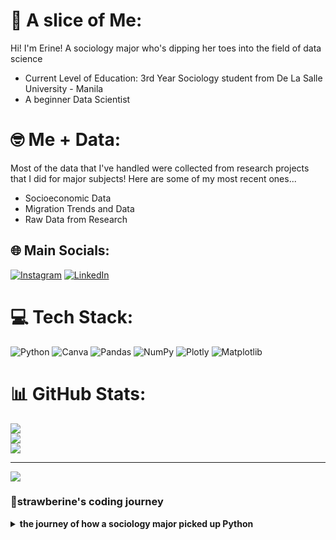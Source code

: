# 🍰 A slice of Me:
Hi! I'm Erine! A sociology major who's dipping her toes into the field of data science
- Current Level of Education: 3rd Year Sociology student from De La Salle University - Manila<br>
- A beginner Data Scientist

# 🤓 Me + Data:
Most of the data that I've handled were collected from research projects that I did for major subjects! Here are some of my most recent ones...
- Socioeconomic Data
- Migration Trends and Data
- Raw Data from Research 

## 🌐 Main Socials:
[![Instagram](https://img.shields.io/badge/Instagram-%23E4405F.svg?logo=Instagram&logoColor=white)](https://instagram.com/strawber.rine) [![LinkedIn](https://img.shields.io/badge/LinkedIn-%230077B5.svg?logo=linkedin&logoColor=white)](https://www.linkedin.com/in/erine-raeane-carreon-15005628b/) 

# 💻 Tech Stack:
![Python](https://img.shields.io/badge/python-3670A0?style=for-the-badge&logo=python&logoColor=ffdd54) ![Canva](https://img.shields.io/badge/Canva-%2300C4CC.svg?style=for-the-badge&logo=Canva&logoColor=white) ![Pandas](https://img.shields.io/badge/pandas-%23150458.svg?style=for-the-badge&logo=pandas&logoColor=white) ![NumPy](https://img.shields.io/badge/numpy-%23013243.svg?style=for-the-badge&logo=numpy&logoColor=white) ![Plotly](https://img.shields.io/badge/Plotly-%233F4F75.svg?style=for-the-badge&logo=plotly&logoColor=white) ![Matplotlib](https://img.shields.io/badge/Matplotlib-%23ffffff.svg?style=for-the-badge&logo=Matplotlib&logoColor=black)
# 📊 GitHub Stats:
![](https://github-readme-stats.vercel.app/api?username=strawberine&theme=dracula&hide_border=false&include_all_commits=false&count_private=false)<br/>
![](https://github-readme-streak-stats.herokuapp.com/?user=strawberine&theme=dracula&hide_border=false)<br/>
![](https://github-readme-stats.vercel.app/api/top-langs/?username=strawberine&theme=dracula&hide_border=false&include_all_commits=false&count_private=false&layout=compact)

---
[![](https://visitcount.itsvg.in/api?id=strawberine&icon=0&color=10)](https://visitcount.itsvg.in)

### 🍓strawberine's coding journey
<details>
  <summary><b>the journey of how a sociology major picked up Python</b></summary>
  <i>I've always been fascinated with research and data processing! A true nerd, indeed! As much as I liked using MS Excel, Google Sheets and PSPP (i.e., SPSS' little sister)     statistical software, I knew that there must be another way for me to code data. Given the fact that I am a sociology major, I deal with data... lots of data, and some platforms struggle with processing large amounts of data. Then, I found Python (well... technically, my boyfriend showed it to me), and I was fascinated by how things work. Knowing my goals, I definitely had my work cut out for me. This was going to be no easy feat, especially as a sociology major With zero experience in coding. However, I was determined... and now here we are!</i>  
</details>
